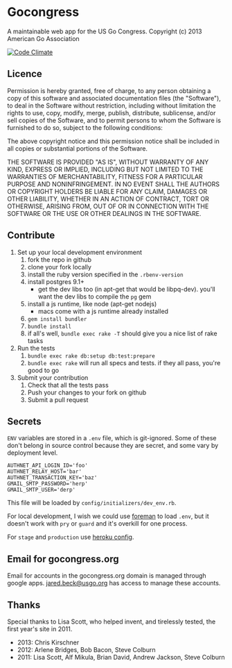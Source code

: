 Gocongress
==========

A maintainable web app for the US Go Congress.
Copyright (c) 2013 American Go Association

[![Code Climate](https://codeclimate.com/github/usgo/gocongress.png)](https://codeclimate.com/github/usgo/gocongress)

Licence
-------

Permission is hereby granted, free of charge, to any person obtaining
a copy of this software and associated documentation files (the
"Software"), to deal in the Software without restriction, including
without limitation the rights to use, copy, modify, merge, publish,
distribute, sublicense, and/or sell copies of the Software, and to
permit persons to whom the Software is furnished to do so, subject to
the following conditions:

The above copyright notice and this permission notice shall be
included in all copies or substantial portions of the Software.

THE SOFTWARE IS PROVIDED "AS IS", WITHOUT WARRANTY OF ANY KIND,
EXPRESS OR IMPLIED, INCLUDING BUT NOT LIMITED TO THE WARRANTIES OF
MERCHANTABILITY, FITNESS FOR A PARTICULAR PURPOSE AND
NONINFRINGEMENT. IN NO EVENT SHALL THE AUTHORS OR COPYRIGHT HOLDERS BE
LIABLE FOR ANY CLAIM, DAMAGES OR OTHER LIABILITY, WHETHER IN AN ACTION
OF CONTRACT, TORT OR OTHERWISE, ARISING FROM, OUT OF OR IN CONNECTION
WITH THE SOFTWARE OR THE USE OR OTHER DEALINGS IN THE SOFTWARE.

Contribute
----------

1. Set up your local development environment
    1. fork the repo in github
    1. clone your fork locally
    1. install the ruby version specified in the `.rbenv-version`
    1. install postgres 9.1+
        - get the dev libs too (in apt-get that would be libpq-dev).
          you'll want the dev libs to compile the `pg` gem
    1. install a js runtime, like node (apt-get nodejs)
        - macs come with a js runtime already installed
    1. `gem install bundler`
    1. `bundle install`
    1. if all's well, `bundle exec rake -T` should give you a nice
       list of rake tasks
1. Run the tests
    1. `bundle exec rake db:setup db:test:prepare`
    1. `bundle exec rake` will run all specs and tests.  if they
       all pass, you're good to go
1. Submit your contribution
    1. Check that all the tests pass
    1. Push your changes to your fork on github
    1. Submit a pull request

Secrets
-------

`ENV` variables are stored in a `.env` file, which is git-ignored.
Some of these don't belong in source control because they are
secret, and some vary by deployment level.

    AUTHNET_API_LOGIN_ID='foo'
    AUTHNET_RELAY_HOST='bar'
    AUTHNET_TRANSACTION_KEY='baz'
    GMAIL_SMTP_PASSWORD='herp'
    GMAIL_SMTP_USER='derp'

This file will be loaded by `config/initializers/dev_env.rb`.

For local development, I wish we could use [foreman][1] to load
`.env`, but it doesn't work with `pry` or `guard` and it's overkill
for one process.

For `stage` and `production` use [heroku config][2].

Email for gocongress.org
------------------------

Email for accounts in the gocongress.org domain is managed through
google apps. jared.beck@usgo.org has access to manage these accounts.

Thanks
------

Special thanks to Lisa Scott, who helped invent, and tirelessly
tested, the first year's site in 2011.

* 2013: Chris Kirschner
* 2012: Arlene Bridges, Bob Bacon, Steve Colburn
* 2011: Lisa Scott, Alf Mikula, Brian David, Andrew Jackson, Steve Colburn

[1]: http://blog.daviddollar.org/2011/05/06/introducing-foreman.html
[2]: https://devcenter.heroku.com/articles/config-vars
